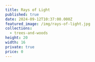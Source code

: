 ```yaml
---
title: Rays of Light
published: true
date: 2024-09-12T10:37:00.000Z
featured_image: /img/rays-of-light.jpg
collections:
  - trees-and-woods
height: 20
width: 16
private: true
price: 0
---
```

